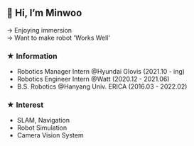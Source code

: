 ## 👋 Hi, I’m Minwoo
-> Enjoying immersion  
-> Want to make robot 'Works Well'

### ★ Information
- Robotics Manager Intern @Hyundai Glovis (2021.10 - ing)
- Robotics Engineer Intern @Watt (2020.12 - 2021.06)
- B.S. Robotics @Hanyang Univ. ERICA (2016.03 - 2022.02)

### ★ Interest
- SLAM, Navigation
- Robot Simulation
- Camera Vision System

